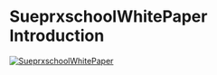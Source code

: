 #  SueprxschoolWhitePaper Introduction

[![SueprxschoolWhitePaper](image/SueprxschoolWhitePaper.jpg)](www.superxschool.com)
